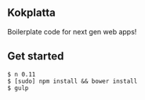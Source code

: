 ## Kokplatta
Boilerplate code for next gen web apps!

## Get started

```
$ n 0.11
$ [sudo] npm install && bower install
$ gulp
```
